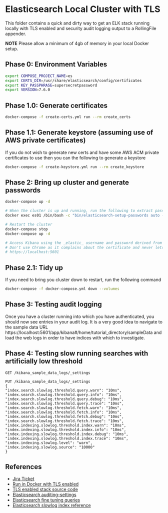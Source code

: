 # Elasticsearch Local Cluster with TLS

This folder contains a quick and dirty way to get an ELK stack running locally with TLS enabled and security audit
logging output to a RollingFile appender.

**NOTE** Please allow a minimum of 4gb of memory in your local Docker setup.

## Phase 0: Environment Variables

```bash
export COMPOSE_PROJECT_NAME=es
export CERTS_DIR=/usr/share/elasticsearch/config/certificates
export KEY_PASSPHRASE=supersecretpassword
export VERSION=7.6.0
```

## Phase 1.0: Generate certificates

```bash
docker-compose -f create-certs.yml run --rm create_certs
```

## Phase 1.1: Generate keystore (assuming use of AWS private certificates)

If you do not wish to generate new certs and have some AWS ACM private certificates to use then you can the following
to generate a keystore

```bash
docker-compose -f create-keystore.yml run --rm create_keystore
```

## Phase 2: Bring up cluster and generate passwords

```bash
docker-compose up -d

# When the cluster is up and running, run the following to extract passwords
docker exec es01 /bin/bash -c "bin/elasticsearch-setup-passwords auto --batch --url https://es01.telemetry.internal:9200"

# Restart the cluster
docker-compose stop
docker-compose up -d

# Access Kibana using the _elastic_ username and password derived from above
# Don't use Chrome as it complains about the certificate and never lets you continue to the site
# https://localhost:5601
```

## Phase 2.1: Tidy up

If you need to bring you cluster down to restart, run the following command

```bash
docker-compose -f docker-compose.yml down --volumes
```

## Phase 3: Testing audit logging

Once you have a cluster running into which you have authenticated, you should now see entries in your audit log. It is a
very good idea to navigate to the sample data URL https://localhost:5601/app/kibana#/home/tutorial_directory/sampleData
and load the web logs in order to have indices with which to investigate.

## Phase 4: Testing slow running searches with artificially low threshold

```
GET /kibana_sample_data_logs/_settings

PUT /kibana_sample_data_logs/_settings
{
"index.search.slowlog.threshold.query.warn": "10ms",
"index.search.slowlog.threshold.query.info": "10ms",
"index.search.slowlog.threshold.query.debug": "10ms",
"index.search.slowlog.threshold.query.trace": "10ms",
"index.search.slowlog.threshold.fetch.warn": "10ms",
"index.search.slowlog.threshold.fetch.info": "10ms",
"index.search.slowlog.threshold.fetch.debug": "10ms",
"index.search.slowlog.threshold.fetch.trace": "10ms",
"index.indexing.slowlog.threshold.index.warn": "10ms",
"index.indexing.slowlog.threshold.index.info": "10ms",
"index.indexing.slowlog.threshold.index.debug": "10ms",
"index.indexing.slowlog.threshold.index.trace": "10ms",
"index.indexing.slowlog.level": "warn",
"index.indexing.slowlog.source": "10000"
}
```

## References
* [Jira Ticket](https://jira.tools.tax.service.gov.uk/browse/TEL-1886)
* [Run in Docker with TLS enabled](https://www.elastic.co/guide/en/elastic-stack-get-started/current/get-started-docker.html#get-started-docker-tls)
* [TLS enabled stack source code](https://github.com/elastic/stack-docs/blob/master/docs/en/getting-started/docker/elastic-docker-tls.yml)
* [Elasticsearch auditing-settings](https://www.elastic.co/guide/en/elasticsearch/reference/current/auditing-settings.html)
* [Elasticsearch fine tuning queries](https://www.elastic.co/blog/advanced-tuning-finding-and-fixing-slow-elasticsearch-queries)
* [Elasticsearch slowlog index reference](https://www.elastic.co/guide/en/elasticsearch/reference/7.0/index-modules-slowlog.html)
